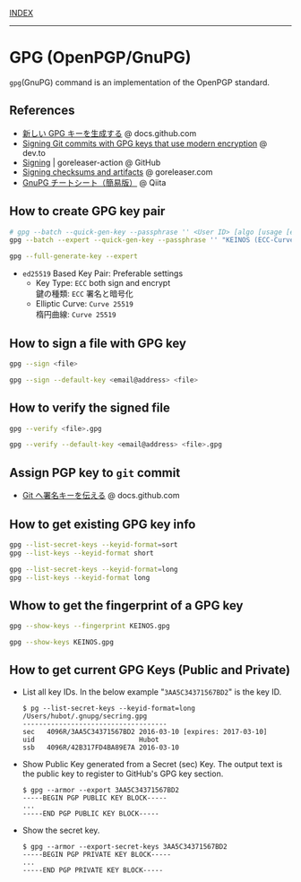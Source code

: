 [INDEX](../)

---

# GPG (OpenPGP/GnuPG)

`gpg`(GnuPG) command is an implementation of the OpenPGP standard.

## References

- [新しい GPG キーを生成する](https://docs.github.com/ja/authentication/managing-commit-signature-verification/generating-a-new-gpg-key) @ docs.github.com
- [Signing Git commits with GPG keys that use modern encryption](https://dev.to/benjaminblack/signing-git-commits-with-modern-encryption-1koh) @ dev.to
- [Signing](https://github.com/goreleaser/goreleaser-action#signing) | goreleaser-action @ GitHub
- [Signing checksums and artifacts](https://goreleaser.com/customization/sign/) @ goreleaser.com
- [GnuPG チートシート（簡易版）](https://qiita.com/spiegel-im-spiegel/items/079d69282166281eb946) @ Qiita

## How to create GPG key pair

```bash
# gpg --batch --quick-gen-key --passphrase '' <User ID> [algo [usage [expire]]]
gpg --batch --expert --quick-gen-key --passphrase '' "KEINOS (ECC-Curve25519-Full_Enc-Sign) <github@keinos.com>" default default 0
```

```bash
gpg --full-generate-key --expert
```

- `ed25519` Based Key Pair: Preferable settings
  - Key Type: `ECC` both sign and encrypt<br>鍵の種類: `ECC` 署名と暗号化
  - Elliptic Curve: `Curve 25519`<br>楕円曲線: `Curve 25519`

## How to sign a file with GPG key

```bash
gpg --sign <file>
```

```bash
gpg --sign --default-key <email@address> <file>
```

## How to verify the signed file

```bash
gpg --verify <file>.gpg
```

```bash
gpg --verify --default-key <email@address> <file>.gpg
```

## Assign PGP key to `git` commit

- [Git へ署名キーを伝える](https://docs.github.com/ja/authentication/managing-commit-signature-verification/telling-git-about-your-signing-key) @ docs.github.com

## How to get existing GPG key info

```bash
gpg --list-secret-keys --keyid-format=sort
gpg --list-keys --keyid-format short
```

```bash
gpg --list-secret-keys --keyid-format=long
gpg --list-keys --keyid-format long
```

## Whow to get the fingerprint of a GPG key

```bash
gpg --show-keys --fingerprint KEINOS.gpg
```

```bash
gpg --show-keys KEINOS.gpg
```

## How to get current GPG Keys (Public and Private)

- List all key IDs. In the below example "`3AA5C34371567BD2`" is the key ID.

  ```shellsession
  $ pg --list-secret-keys --keyid-format=long
  /Users/hubot/.gnupg/secring.gpg
  ------------------------------------
  sec   4096R/3AA5C34371567BD2 2016-03-10 [expires: 2017-03-10]
  uid                          Hubot
  ssb   4096R/42B317FD4BA89E7A 2016-03-10
  ```

- Show Public Key generated from a Secret (sec) Key.
  The output text is the public key to register to GitHub's GPG key section.

  ```shellsession
  $ gpg --armor --export 3AA5C34371567BD2
  -----BEGIN PGP PUBLIC KEY BLOCK-----
  ...
  -----END PGP PUBLIC KEY BLOCK-----
  ```

- Show the secret key.

  ```shellsession
  $ gpg --armor --export-secret-keys 3AA5C34371567BD2
  -----BEGIN PGP PRIVATE KEY BLOCK-----
  ...
  -----END PGP PRIVATE KEY BLOCK-----
  ```
